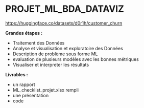 # PROJET_ML_BDA_DATAVIZ

https://huggingface.co/datasets/d0r1h/customer_churn


**Grandes étapes :**

* Traitement des Données
* Analyse et visualisation et exploratoire des Données
* Description de problème sous forme ML
* evaluation de plusieurs modèles avec les bonnes métriques
* Visualiser et interpreter les résultats

**Livrables :**

* un rapport
* ML_checklist_projet.xlsx rempli
* une présentation
* code
